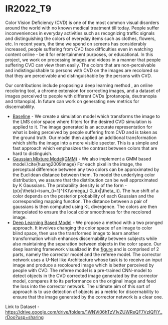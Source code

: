 # IR2022_T9

Color Vision Deficiency (CVD) is one of the most common visual disorders around the world with no known medical treatment till today. People suffer inconveniences in everyday activities such as recognizing traffic signals and distinguishing the colors of everyday items such as clothes, flowers, etc. In recent years, the time we spend on screens has considerably increased, people suffering from CVD face difficulties even in watching content online - be it for entertainment purposes, or educational. 
In this project, we work on processing images and videos in a manner that people suffering CVD can view them easily. The colors that are non-perceivable and indistinguishable to persons with CVD on the images are recolored so that they are perceivable and distinguishable by the persons
with CVD.

Our contributions include proposing a deep learning method , an online recoloring tool, a chrome extension for correcting images, and a dataset of images perceived to people with different CVDs (protanopia, deutranopia and tritanopia).  In future can work on generating new metrics for discernablility.

- [Baseline](https://github.com/Chokerino/IR2022_T9/blob/master/baseline.py) - We create a simulation model which transforms the image to the LMS color space where filters for the desired CVD simulation is applied to it. The image generated is an accurate representation for what is being perceived by people suffering from CVD and is taken as the ground truth. Our model then applied an additional transformation which shifts the image into a more visible specter. This is a simple and fast approach which emphasizes the contrast between colors that are hard to distinguish.
- [Gaussian Mixture Model(GMM)](https://github.com/Chokerino/IR2022_T9/blob/master/gmm_em.py) - We also implement a GMM based model.\cite{huang2009image} For each pixel in the image, the perceptual difference between any two colors can be approximated by the Euclidean distance between them. To model the underlying color distribution, we assume that the distribution can be well approximated by K Gaussians. The probability density is of the form - \(p(x|\theta)=\sum_{i=1}^{K}\omega_i G_i(x|\theta_i)\). The hue shift of a color depends on the posterior probability of each Gaussian and the corresponding mapping function. The distance between a pair of gaussians is then computed using KL divergence. The colors are then interpolated to ensure the local color smoothness for the recolored image.
- [Deep Learning Based Model](https://github.com/Chokerino/IR2022_T9/blob/master/DeepCorrectModel.ipynb) - We propose a method with a two pronged approach. It involves changing the color space of an image to color blind space, then use the transformed image to learn another transformation which enhances discernability between subjects while also maintaining the separation between objects in the color space. Our deep learning framework visualized in the [figure](https://github.com/Chokerino/IR2022_T9/blob/master/images/unetFinal-1.png) and is comprised of 2 parts, namely the corrector model and the referee model. The corrector network uses a U-Net like Architecture whose task is to receive an input image and produce a recoloured image which is better perceived by people with CVD. The referee model is a pre-trained CNN-model to detect objects in the CVD corrected image generated by the corrector model, compares it to its performance on the original image and feed the loss into the corrector network. The ultimate aim of this sort of approach is to use detection of objects as a metric for discernability to ensure that the image generated by the corrector network is a clear one.

Link to Dataset - https://drive.google.com/drive/folders/1WNVi06hTzV1vZUWReQF7VzIQFiY_rDoo?usp=sharing
